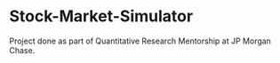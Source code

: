 # Stock-Market-Simulator
Project done as part of Quantitative Research Mentorship at JP Morgan Chase. 
